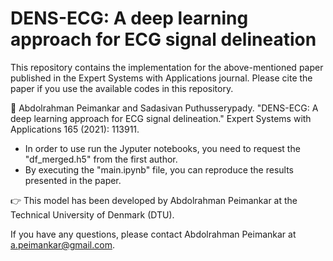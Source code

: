 # DENS-ECG: A deep learning approach for ECG signal delineation

This repository contains the implementation for the above-mentioned paper published in the Expert Systems with Applications journal. Please cite the paper if you use the available codes in this repository.  

:scroll: Abdolrahman Peimankar and Sadasivan Puthusserypady. "DENS-ECG: A deep learning approach for ECG signal delineation." Expert Systems with Applications 165 (2021): 113911.

* In order to use run the Jyputer notebooks, you need to request the "df_merged.h5" from the first author. 
* By executing the "main.ipynb" file, you can reproduce the results presented in the paper.

:point_right: This model has been developed by Abdolrahman Peimankar at the Technical University of Denmark (DTU). 

If you have any questions, please contact Abdolrahman Peimankar at a.peimankar@gmail.com. 
